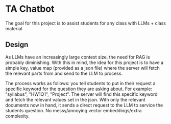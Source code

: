 # TA Chatbot
The goal for this project is to assist students for any class with LLMs + class material

## Design 
As LLMs have an increasingly large context size, the need for RAG is probably diminishing. With this in mind, the idea for this project is to have a simple key, value map (provided as a json file) where the server will fetch the relevant parts from and send to the LLM to process. 

The process works as follows: you tell students to put in their request a specific keyword for the question they are asking about. For example: "syllabus", "HW1Q1", "Project". The server will find this specific keyword and fetch the relevant values set in the json. With only the relevant documents now in hand, it sends a direct request to the LLM to service the students question. No messy/annoying vector embeddings/extra complexity. 



